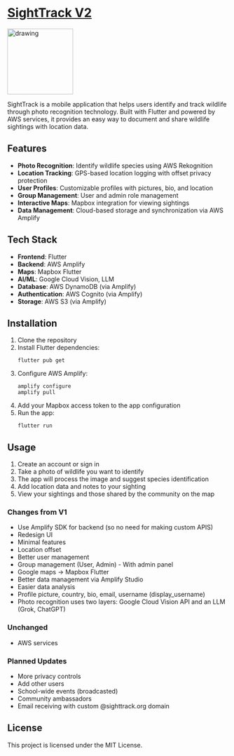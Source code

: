 # [SightTrack V2](https://www.sighttrack.org/)
<img src="https://github.com/user-attachments/assets/8c7d9af7-62c7-4637-8011-655792b00b1c" alt="drawing" width="150"/>

SightTrack is a mobile application that helps users identify and track wildlife through photo recognition technology. Built with Flutter and powered by AWS services, it provides an easy way to document and share wildlife sightings with location data.

## Features

- **Photo Recognition**: Identify wildlife species using AWS Rekognition
- **Location Tracking**: GPS-based location logging with offset privacy protection  
- **User Profiles**: Customizable profiles with pictures, bio, and location
- **Group Management**: User and admin role management
- **Interactive Maps**: Mapbox integration for viewing sightings
- **Data Management**: Cloud-based storage and synchronization via AWS Amplify

## Tech Stack

- **Frontend**: Flutter
- **Backend**: AWS Amplify
- **Maps**: Mapbox Flutter
- **AI/ML**: Google Cloud Vision, LLM
- **Database**: AWS DynamoDB (via Amplify)
- **Authentication**: AWS Cognito (via Amplify)
- **Storage**: AWS S3 (via Amplify)

## Installation

1. Clone the repository
2. Install Flutter dependencies:
   ```
   flutter pub get
   ```
3. Configure AWS Amplify:
   ```
   amplify configure
   amplify pull
   ```
4. Add your Mapbox access token to the app configuration
5. Run the app:
   ```
   flutter run
   ```

## Usage

1. Create an account or sign in
2. Take a photo of wildlife you want to identify
3. The app will process the image and suggest species identification
4. Add location data and notes to your sighting
5. View your sightings and those shared by the community on the map

### Changes from V1
- Use Amplify SDK for backend (so no need for making custom APIS)
- Redesign UI
- Minimal features
- Location offset
- Better user management
- Group management (User, Admin) - With admin panel 
- Google maps -> Mapbox Flutter
- Better data management via Amplify Studio
- Easier data analysis
- Profile picture, country, bio, email, username (display_username)
- Photo recognition uses two layers: Google Cloud Vision API and an LLM (Grok, ChatGPT)

### Unchanged
- AWS services

### Planned Updates
- More privacy controls
- Add other users 
- School-wide events (broadcasted)
- Community ambassadors
- Email receiving with custom @sighttrack.org domain

## License

This project is licensed under the MIT License.
